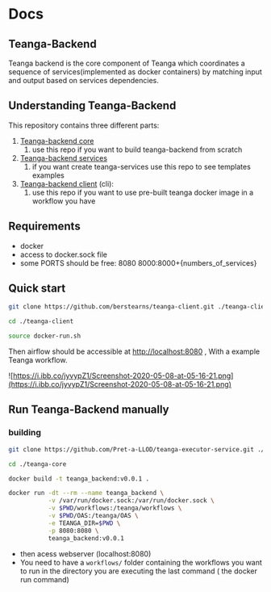 # Docs

## Teanga-Backend

Teanga backend is the core component of Teanga which coordinates a sequence of services(implemented as docker containers) by matching input and output based on services dependencies. 

## Understanding Teanga-Backend

This repository contains three different parts:

1. [Teanga-backend core](https://github.com/Pret-a-LLOD/teanga-executor-service)
    1.  use this repo if you want to build teanga-backend from scratch
2. [Teanga-backend services](https://github.com/berstearns/teanga_services)
    1. if  you want create teanga-services use this repo to see templates examples
3. [Teanga-backend client](https://github.com/berstearns/teanga-client) (cli):
    1. use this repo if you want to use pre-built teanga docker image in a workflow you have

## Requirements

- docker
- access to docker.sock file
- some PORTS should be free:
8080
8000:8000+{numbers_of_services}

## Quick start

```bash
git clone https://github.com/berstearns/teanga-client.git ./teanga-client
```

```bash
cd ./teanga-client
```

```bash
source docker-run.sh
```

Then airflow should be accessible at [http://localhost:8080](http://localhost:8080) , With a example Teanga workflow.

[]()

![https://i.ibb.co/jyvypZ1/Screenshot-2020-05-08-at-05-16-21.png](https://i.ibb.co/jyvypZ1/Screenshot-2020-05-08-at-05-16-21.png)


## Run Teanga-Backend manually

### building

```bash
git clone https://github.com/Pret-a-LLOD/teanga-executor-service.git ./teanga-core
```

```bash
cd ./teanga-core
```

```bash
docker build -t teanga_backend:v0.0.1 .
```

```bash
docker run -dt --rm --name teanga_backend \
           -v /var/run/docker.sock:/var/run/docker.sock \
           -v $PWD/workflows:/teanga/workflows \
           -v $PWD/OAS:/teanga/OAS \
           -e TEANGA_DIR=$PWD \
           -p 8080:8080 \
           teanga_backend:v0.0.1
```

- then acess webserver (localhost:8080)
- You need to have a `workflows/` folder containing the workflows you want to run in the directory you are executing the last command ( the docker run command)


